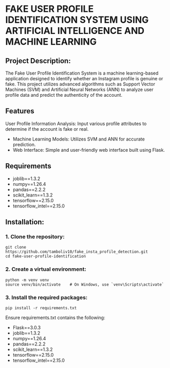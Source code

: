 # FAKE USER PROFILE IDENTIFICATION SYSTEM USING ARTIFICIAL INTELLIGENCE AND MACHINE LEARNING

## Project Description:

The Fake User Profile Identification System is a machine learning-based application designed to identify whether an Instagram profile is genuine or fake. This project utilizes advanced algorithms such as Support Vector Machines (SVM) and Artificial Neural Networks (ANN) to analyze user profile data and predict the authenticity of the account.

## Features
User Profile Information Analysis: Input various profile attributes to determine if the account is fake or real.
- Machine Learning Models: Utilizes SVM and ANN for accurate prediction.
- Web Interface: Simple and user-friendly web interface built using Flask.

## Requirements
- joblib==1.3.2
- numpy==1.26.4
- pandas==2.2.2
- scikit_learn==1.3.2
- tensorflow==2.15.0
- tensorflow_intel==2.15.0

## Installation:

### 1. Clone the repository:

    git clone https://github.com/tamboliv10/fake_insta_profile_detection.git
    cd fake-user-profile-identification

### 2. Create a virtual environment:

    python -m venv venv
    source venv/bin/activate    # On Windows, use `venv\Scripts\activate`

### 3. Install the required packages:

    pip install -r requirements.txt

Ensure requirements.txt contains the following:

- Flask==3.0.3
- joblib==1.3.2
- numpy==1.26.4
- pandas==2.2.2
- scikit_learn==1.3.2
- tensorflow==2.15.0
- tensorflow_intel==2.15.0
